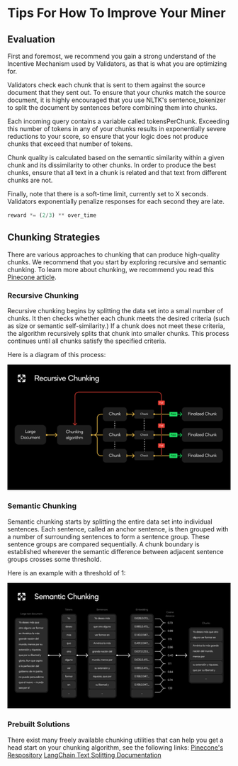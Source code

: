# Tips For How To Improve Your Miner

## Evaluation

First and foremost, we recommend you gain a strong understand of the Incentive Mechanism used by Validators, as that is what you are optimizing for.

Validators check each chunk that is sent to them against the source document that they sent out. To ensure that your chunks match the source document, it is highly encouraged that you use NLTK's sentence_tokenizer to split the document by sentences before combining them into chunks.

Each incoming query contains a variable called tokensPerChunk. Exceeding this number of tokens in any of your chunks results in exponentially severe reductions to your score, so ensure that your logic does not produce chunks that exceed that number of tokens.

Chunk quality is calculated based on the semantic similarity within a given chunk and its dissimilarity to other chunks. In order to produce the best chunks, ensure that all text in a chunk is related and that text from different chunks are not.

Finally, note that there is a soft-time limit, currently set to X seconds. Validators exponentially penalize responses for each second they are late.
```python
reward *= (2/3) ** over_time
```

## Chunking Strategies
There are various approaches to chunking that can produce high-quality chunks. We recommend that you start by exploring recursive and semantic chunking. To learn more about chunking, we recommend you read this [Pinecone article](https://www.pinecone.io/learn/chunking-strategies/).

### Recursive Chunking

Recursive chunking begins by splitting the data set into a small number of chunks. It then checks whether each chunk meets the desired criteria (such as size or semantic self-similarity.) If a chunk does not meet these criteria, the algorithm recursively splits that chunk into smaller chunks. This process continues until all chunks satisfy the specified criteria. 

Here is a diagram of this process:

![recursive_chunking](../assets/recursive_chunking.png)

### Semantic Chunking

Semantic chunking starts by splitting the entire data set into individual sentences. Each sentence, called an anchor sentence, is then grouped with a number of surrounding sentences to form a sentence group. These sentence groups are compared sequentially. A chunk boundary is established wherever the semantic difference between adjacent sentence groups crosses some threshold.

Here is an example with a threshold of 1:

![semantic_chunking](../assets/semantic_chunking.png)

### Prebuilt Solutions

There exist many freely available chunking utilities that can help you get a head start on your chunking algorithm, see the following links:
[Pinecone's Respository](https://github.com/pinecone-io/examples/tree/master/learn/generation/better-rag)
[LangChain Text Splitting Documentation](https://js.langchain.com/v0.1/docs/modules/data_connection/document_transformers/)